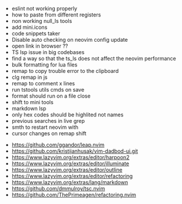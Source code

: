 - eslint not working properly
- how to paste from different registers
- non working null_ls tools
- add mini.icons
- code snippets taker
- Disable auto checking on neovim config update
- open link in browser ??
- TS lsp issue in big codebases
- find a way so that the ts_ls does not affect the neovim performance
- bulk formatting for lua files
- remap to copy trouble error to the clipboard
- clg remap in js
- remap to comment x lines
- run tstools utils cmds on save
- format should run on a file close
- shift to mini tools
- markdown lsp
- only hex codes should be highlited not names
- previous searches in live grep
- smth to restart neovim with
- cursor changes on remap shift

<!-- plugins to install -->

- https://github.com/ggandor/leap.nvim
- https://github.com/kristijanhusak/vim-dadbod-ui.git
- https://www.lazyvim.org/extras/editor/harpoon2
- https://www.lazyvim.org/extras/editor/illuminate
- https://www.lazyvim.org/extras/editor/outline
- https://www.lazyvim.org/extras/editor/refactoring
- https://www.lazyvim.org/extras/lang/markdown
- https://github.com/dmmulroy/tsc.nvim
- https://github.com/ThePrimeagen/refactoring.nvim

